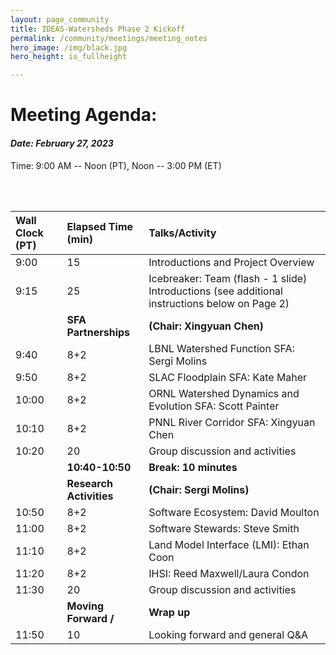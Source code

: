 ```yaml
---
layout: page_community
title: IDEAS-Watersheds Phase 2 Kickoff
permalink: /community/meetings/meeting_notes
hero_image: /img/black.jpg
hero_height: is_fullheight

---
```

# Meeting Agenda:
#### *Date: February 27, 2023*
Time: 9:00 AM -- Noon (PT), Noon -- 3:00 PM (ET)

<br><br>

|Wall Clock (PT) |  Elapsed Time (min)    | Talks/Activity
|:---------------|:-----------------------|:-----------------------------------------------------|
|9:00| 15| Introductions and Project Overview|
|9:15|25|Icebreaker: Team (flash - 1 slide)  Introductions (see additional instructions below on Page 2)|
||**SFA Partnerships**| **(Chair: Xingyuan Chen)**|
|9:40|8+2|LBNL Watershed Function SFA: Sergi Molins|
|9:50|8+2|SLAC Floodplain SFA: Kate Maher|
|10:00|8+2|ORNL Watershed Dynamics and Evolution SFA: Scott Painter|
|10:10|8+2| PNNL River Corridor SFA: Xingyuan Chen|
|10:20|20|Group discussion and activities|
||**10:40-10:50**| **Break: 10 minutes**|
||**Research Activities**| **(Chair: Sergi Molins)**|
|10:50|8+2|Software Ecosystem: David Moulton|
|11:00|8+2|Software Stewards: Steve Smith|
|11:10|8+2|Land Model Interface (LMI): Ethan Coon|
|11:20|8+2|IHSI: Reed Maxwell/Laura Condon|
|11:30|20|Group discussion and activities|
||**Moving Forward /** | **Wrap up**|
|11:50|10|Looking forward and general Q&A|

<br>




